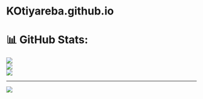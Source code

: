 # KOtiyareba.github.io
# 📊 GitHub Stats:
![](https://github-readme-stats.vercel.app/api?username=KOtiyareba&theme=dark&hide_border=false&include_all_commits=false&count_private=false)<br/>
![](https://github-readme-streak-stats.herokuapp.com/?user=KOtiyareba&theme=dark&hide_border=false)<br/>
![](https://github-readme-stats.vercel.app/api/top-langs/?username=KOtiyareba&theme=dark&hide_border=false&include_all_commits=false&count_private=false&layout=compact)

---
[![](https://visitcount.itsvg.in/api?id=KOtiyareba&icon=0&color=0)](https://visitcount.itsvg.in)

<!-- Proudly created with GPRM ( https://gprm.itsvg.in ) -->

